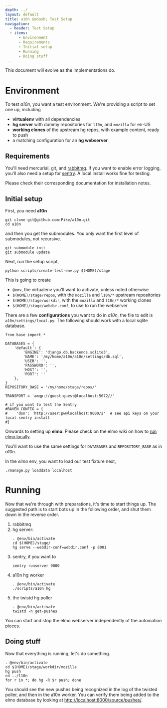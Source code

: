 ```yaml
---
depth: ../
layout: default
title: a10n &mdash; Test Setup
navigation:
  - header: Test Setup
  - items:
      - Environment
      - Requirements
      - Initial setup
      - Running
      - Doing stuff
---
```


<div class="alert">This document will evolve as the implementations do.</div>


<h1 id="environment" class="well">Environment</h1>

To test *a10n*, you want a test environment. We're providing a script
to set one up, including

* **virtualenv** with all dependencies
* **hg server** with dummy repositories for `l10n`, and `mozilla` for en-US
* **working clones** of the upstream hg repos, with example content, ready to push
* a matching configuration for an **hg webserver**


Requirements
------------

You'll need mercurial, git, and
[rabbitmq](http://www.rabbitmq.com/). If you want to enable error
logging, you'll also need a setup for
[sentry](https://getsentry.com/welcome/). A local install works fine
for testing.

Please check their corresponding documentation for installation notes.


Initial setup
-------------

First, you need **a10n**

    git clone git@github.com:Pike/a10n.git
    cd a10n

and then you get the submodules. You only want the first level of
submodules, not recursive.

    git submodule init
    git submodule update

Next, run the setup script,

    python scripts/create-test-env.py $(HOME)/stage

This is going to create

* `@env`, the virtualenv you'll want to activate, unless noted otherwise
* `$(HOME)/stage/repos`, with the `mozilla` and `l10n/*` upstream repositories
* `$(HOME)/stage/workdir`, with the `mozilla` and `l10n/*` working clones
* `$(HOME)/stage/webdir.conf`, to use to run the webserver

There are a few **configurations** you want to do in *a10n*, the file to edit is `a10n/settings/local.py`. The following should work with a local sqlite database.

    from base import *
    
    DATABASES = {
        'default': {
            'ENGINE': 'django.db.backends.sqlite3',
            'NAME': '/my/home/a10n/a10n/settings/db.sql',
            'USER': '',
            'PASSWORD': '',
            'HOST': '',
            'PORT': ''
        },
    }
    REPOSITORY_BASE = '/my/home/stage/repos/'
    
    TRANSPORT = 'amqp://guest:guest@localhost:5672//'
    
    # if you want to test the Sentry
    #RAVEN_CONFIG = {
    #    'dsn': 'http://user:pw@localhost:9000/2'  # see api keys on your local sentry install
    #}


Onwards to setting up **elmo**. Please check on the elmo wiki on how
to [run elmo
locally](https://github.com/mozilla/elmo/wiki/Running-locally).

You'll want to use the same settings for `DATABASES` and `REPOSITORY_BASE` as in *a10n*.

In the *elmo* env, you want to load our test fixture next,

    ./manage.py loaddata localhost


<h1 id="running" class="well">Running</h1>

Now that we're through with preparations, it's time to start things
up. The suggested path is to start bots up in the following order, and
shut them down in the reverse order.

1. rabbitmq
1. hg server:
   <pre><code>. @env/bin/activate
   cd $(HOME)/stage/
   hg serve --webdir-conf=webdir.conf -p 8001</code></pre>
1. sentry, if you want to
   <pre><code>sentry runserver 9000</code></pre>
1. a10n hg worker
   <pre><code>. @env/bin/activate
   ./scripts/a10n hg</code></pre>
1. the twistd hg poller
   <pre><code>. @env/bin/activate
   twistd -n get-pushes</code></pre>

You can start and stop the elmo webserver independently of the
automation pieces.


Doing stuff
-----------

Now that everything is running, let's do something.

    . @env/bin/activate
    cd $(HOME)/stage/workdir/mozilla
    hg push
    cd ../l10n
    for r in *; do hg -R $r push; done

You should see the new pushes being recognized in the log of the twisted poller, and then in the a10n worker. You can verify them being added to the elmo database by looking at [http://localhost:8000/source/pushes/](http://localhost:8000/source/pushes/).